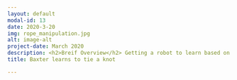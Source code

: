 ```yaml
---
layout: default
modal-id: 13
date: 2020-3-20
img: rope_manipulation.jpg
alt: image-alt
project-date: March 2020
description: <h2>Breif Overview</h2> Getting a robot to learn based on its interactions with environment is one of the most powerful ideas of all. Mostly of our object manipulation revolves around the rigid body assumption. But in this project, I implemented a work that enables the robot to learn to tie a knot purely based on interacting with its environment. This a self supervised deep learning technique applied to the reinforcement learning problem of learning an effective policy. This work was based on the work on <a href="ihttps://pathak22.github.io/zeroshot-imitation/" target="_blank">zero shot visual imitation</a> by researchers from UC, Berkley.<h2>Problem Setup</h2> The most fundamental aspect of solving this problem can be formulated as a pick and place action. A complex action such a tying a knot can be decomposed by a few such pick and place actions. Such an action is parameterized by four quantities-The action position in pixel space (x, y), the angle of the action (theta) in the world space and the length of the action in the world space. Thus the objective in this problem is to to learn a policy \(\pi(I_1, I_2)\), where \(\pi\) is a function that predicts  the actions that transforms the present state (Image \(I_1\)) to a goal state (Image \(I_2\)). This problem is formulated as a deep learning classification problem that predicts a class label for each action based on the input image and a goal image. It must be noted that the choice of a classification network instead of regression means that we are discretizing the output actions. For predicting continuous actions, a regression network is more ideal but the choice of classification network makes this learning feasible, which didn't seem to converge with a regression network. The network used in the work is shown below<br><br><img src="./img/portfolio/joint_model.png" width=560 class="center"><br> The above network minimizes two objectives- The forward loss and the inverse loss. The forward function predicts the next state given the present state and an action to be applied while the inverse function predicts the action that transforms the present state to a goal state (The present state and the goal state are represented through images). This network is built from a Alexnet base - the first 5 convolutional layer structures and the initialisation of weights for these layers are taken from the Alexnet architectures while the fully connected layers are are modified to fit the specific problem. While this network can predict small actions between nearby states, it cannot predict the sequences of actions that leads to tying a knot for example. To accomplish a complex task, a demo is first given to the machine and the complex action is thus decomposed into a sequence of images, where every pair of images is not too far away in terms of states. The system can then predict the action that leads to every sequential image in the demo that was shown thereby predicting a sequence of actions that accomplishing the complex know tying task. <br><br> <img src="./img/portfolio/sequence.png" width=560 class="center"><br>But action predictions are not always correct. Sometimes wrong actions are predicted and hence, to handle such wrong predictions, a goal recogniser network is constructed. The goal recognizer is a simple binary classification network, that given two images, predicts if both of them belong to the same state. This network is constructed with the same Alexnet base but with only one neuron at the final fully connected layer. Thus this network is used after every applied action to check if the state has reached the next intermediate goal state in the sequence and the intermediate goal state is switched to the next intermediate goal if the network output is positive.<h2> Automation and Debugging tools </h2> One of the most important things when trying to train neural networks is to automate as much as possible so that a lot of experiments could be run for tuning the parameters. Another important aspect is to build visualization tools that will greatly aid in network debugging. Without these tools, it will be a nightmare to debug neural network when something goes wrong. The figure below shows the pipeline I used to minimise manual work so that I could run a lot fo experiments with very minimal work. A bash script contains a lot of scheduled experiments along with their hyper parameters. This script calls the training code, which after training for a predefined number of epochs logs results to an online gsheet. The program also logs results and debugging data into a directory, which can be visualized using tensor board. <br><br><img src="./img/portfolio/flow.png" width=560 class="center"><br>The following figure shows some of the visualization tools that were integrated to help debug the model construction and training process. <br><br><img src="./img/portfolio/tools.png" width=560 class="center"><br><h2> Training results and visualisation</h2> Training the model in one shot is difficult and makes it difficult to converge. In order to facilitate the training process, first the network is trained with the inverse objective alone and then the converged network is trained again with the joint objective of both the forward and inverse loss. Among 100s of experiments a sample of few best results are shown below.<br><br><img src="./img/portfolio/train_results.png" width=800 class="center"><br> It must be noted here that the accuracy metric used here is not a very accurate measure for the task at hand since multiple actions could lead to the same state. Nevertheless, this serves as a proof that the model has learned something useful.A visualization of the model's prediction is given below, where the yellow arrow indicates that action (the x,y pixel location to pick, the angle at which to pick up and the distance to move in the direction) so that the state can be changed from the given state (image at the top) to a goal image(image at the bottom)<br><br><img src="./img/portfolio/image_results.png" width=560 class="center"><br><br>It must be noted that these are a few cherry picked results and there exists a lot of bad results as shown below<br><br><img src="./img/portfolio/bad_results.png" width=560 class="center"><br> <h2>Hardware Implementation(In progress)</h2> A kinect camera is used so that the depth corresponding to any x,y pixel location can be directly obtained. First the relative transformation between baxter and kinect is calculated using a AR tag that is visible in both the kinect camera and baxter's camera as shown below.<br><br><img src="./img/portfolio/hw_1.png" width=560 class="center"><br><br>Next a simple computer vision code was written using masking and connected component analysis to find the rope. Though the network's prediction directly gives out the pixel locations to execute the action, this step is done so that the action can be slightly adjustment if a prediction is given in a pixel location very close to rope but outside the rope.<br><br><img src="./img/portfolio/hw_2.png" width=560 class="center"><br>The code for this project can be found at <a href="https://github.com/senthilpalanisamy/zero_shot_imitation" target="_blank">this github</a> repo. Practical tips for debugging neural networks can be found in <a href="https://medium.com/@senthillihtnes1994/debugging-neural-networks-96d3421e9646?source=friends_link&sk=b02ac0a5a97639848b65d4475b8bfd83" target="_blank">this blog</a>
title: Baxter learns to tie a knot

---
```

